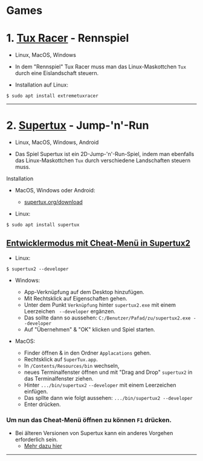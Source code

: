 # Games

# 1. [Tux Racer](https://tuxracer.sourceforge.net/) - Rennspiel 


- Linux, MacOS, Windows


- In dem "Rennspiel" Tux Racer muss man das Linux-Maskottchen `Tux` durch eine Eislandschaft steuern.


- Installation auf Linux:
```
$ sudo apt install extremetuxracer
```

-----------------------------------------------------------------------------------------------------------------------------------------------

# 2. [Supertux](https://www.supertux.org/) - Jump-'n'-Run


- Linux, MacOS, Windows, Android


- Das Spiel Supertux ist ein 2D-Jump-'n'-Run-Spiel, indem man ebenfalls das Linux-Maskottchen `Tux` durch verschiedene Landschaften steuern muss.


Installation 

- MacOS, Windows oder Android:
	- [supertux.org/download](https://www.supertux.org/download)


- Linux:
```
$ sudo apt install supertux
```


## [Entwicklermodus mit Cheat-Menü in Supertux2](https://github.com/SuperTux/supertux/wiki/Developer-Mode)

- Linux:
```
$ supertux2 --developer
```


- Windows:
	- App-Verknüpfung auf dem Desktop hinzufügen.
	- Mit Rechtsklick auf Eigenschaften gehen.
	- Unter dem Punkt `Verknüpfung` hinter `supertux2.exe` mit einem Leerzeichen ` --developer` ergänzen.
	- Das sollte dann so aussehen: `C:/Benutzer/Pafad/zu/supertux2.exe --developer`
	- Auf "Übernehmen" & "OK" klicken und Spiel starten.


- MacOS:
	- Finder öffnen & in den Ordner `Applacations` gehen.
	- Rechtsklick auf `SuperTux.app`.
	- In `/Contents/Resources/bin` wechseln,
	- neues Terminalfenster öffnen und mit "Drag and Drop" `supertux2` in das Terminalfenster ziehen.
	- Hinter `.../bin/supertux2` `--developer` mit einem Leerzeichen einfügen.
	- Das spllte dann wie folgt aussehen: `.../bin/supertux2 --developer`
	- Enter drücken.



### Um nun das Cheat-Menü öffnen zu können `F1` drücken.



- Bei älteren Versionen von Supertux kann ein anderes Vorgehen erforderlich sein.
	- [Mehr dazu hier](https://github.com/SuperTux/supertux/wiki/Developer-Mode)

-----------------------------------------------------------------------------------------------------------------------------------------------

